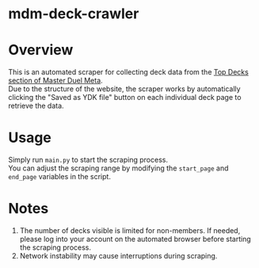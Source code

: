 # mdm-deck-crawler

# Overview
This is an automated scraper for collecting deck data from the [Top Decks section of Master Duel Meta](https://www.masterduelmeta.com/top-decks).<br>
Due to the structure of the website, the scraper works by automatically clicking the "Saved as YDK file" button on each individual deck page to retrieve the data.

# Usage
Simply run `main.py` to start the scraping process.<br>
You can adjust the scraping range by modifying the `start_page` and `end_page` variables in the script.

# Notes
1. The number of decks visible is limited for non-members. If needed, please log into your account on the automated browser before starting the scraping process.<br>
2. Network instability may cause interruptions during scraping.
